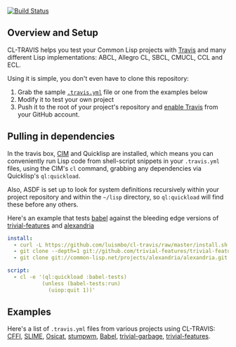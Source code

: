 [![Build Status](https://travis-ci.org/luismbo/cl-travis.svg?branch=master)](https://travis-ci.org/luismbo/cl-travis)

Overview and Setup
------------------

CL-TRAVIS helps you test your Common Lisp projects with [Travis][1]
and many different Lisp implementations: ABCL, Allegro CL, SBCL,
CMUCL, CCL and ECL.

Using it is simple, you don't even have to clone this repository:

1. Grab the sample [`.travis.yml`][2] file or one from the examples below
2. Modify it to test your own project
3. Push it to the root of your project's repository and
   [enable Travis][3] from your GitHub account.

Pulling in dependencies
-----------------------

In the travis box, [CIM][4] and Quicklisp are installed, which
means you can conveniently run Lisp code from shell-script snippets
in your `.travis.yml` files, using the CIM's `cl` command, grabbing 
any  dependencies via Quicklisp's `ql:quickload`. 

Also, ASDF is set up to look for system definitions recursively within 
your project repository and within the `~/lisp` directory, so 
`ql:quickload` will find these before any others.

Here's an example that tests [babel][5] against the bleeding edge 
versions of [trivial-features][6] and [alexandria][7]

```yaml
install:
  - curl -L https://github.com/luismbo/cl-travis/raw/master/install.sh | sh
  - git clone --depth=1 git://github.com/trivial-features/trivial-features.git ~/lisp/trivial-features
  - git clone git://common-lisp.net/projects/alexandria/alexandria.git ~/lisp/alexandria

script:
  - cl -e '(ql:quickload :babel-tests)
           (unless (babel-tests:run)
             (uiop:quit 1))'
```

Examples
--------

Here's a list of `.travis.yml` files from various projects using CL-TRAVIS:
[CFFI](https://github.com/cffi/cffi/blob/master/.travis.yml),
[SLIME](https://github.com/slime/slime/blob/master/.travis.yml),
[Osicat](https://github.com/osicat/osicat/blob/master/.travis.yml),
[stumpwm](https://github.com/stumpwm/stumpwm/blob/master/.travis.yml),
[Babel](https://github.com/cl-babel/babel/blob/master/.travis.yml),
[trivial-garbage](https://github.com/trivial-garbage/trivial-garbage/blob/master/.travis.yml),
[trivial-features](https://github.com/trivial-features/trivial-features/blob/master/.travis.yml).

[1]: https://travis-ci.org
[2]: https://raw.githubusercontent.com/luismbo/cl-travis/master/.travis.yml
[3]: http://docs.travis-ci.com/user/getting-started/
[4]: https://github.com/KeenS/CIM
[5]: https://github.com/cl-babel/babel
[6]: https://github.com/trivial-garbage/trivial-garbage
[7]: http://common-lisp.net/projects/alexandria/
